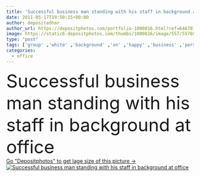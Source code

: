 ```yaml
---
title: 'Successful business man standing with his staff in background at office'
date: 2011-05-17T19:50:15+00:00
author: depositedhar
author_url: https://depositphotos.com/portfolio-1000816.html?ref=64678756
image: https://static6.depositphotos.com/thumbs/1000816/image/557/5576920/api_thumb_450.jpg?forcejpeg=true
type: "post"
tags: ['group' ,'white' ,'background' ,'on' ,'happy' ,'business' ,'person' ,'human' ,'girl' ,'female' ,'young' ,'people' ,'success' ,'fresh' ,'portrait' ,'smile' ,'board' ,'male' ,'face' ,'man' ,'modern' ,'blur' ,'corporate' ,'office' ,'woman' ,'communication' ,'working' ,'manager' ,'with' ,'professional' ,'businessman' ,'together' ,'looking' ,'leader' ,'lady' ,'in' ,'executive' ,'team' ,'worker' ,'positive' ,'standing' ,'mature' ,'senior' ,'At' ,'successful' ,'meeting' ,'staff' ,'businesswoman' ,'confident' ,'businesspeople' ]
categories: 
  - office
---
```

<div aling="center">
            <font size="60"> Successful business man standing with his staff in background at office</font>   
</div>
<div>
    <a href='https://depositphotos.com/5576920/stock-photo-successful-business-man-standing-with.html?ref=64678756' target=_blank > Go "Depositphotos" to get lage size of this picture ->
        <img href='https://depositphotos.com/5576920/stock-photo-successful-business-man-standing-with.html?ref=64678756' src='https://static6.depositphotos.com/1000816/557/i/950/depositphotos_5576920-stock-photo-successful-business-man-standing-with.jpg?forcejpeg=true' alt='Successful business man standing with his staff in background at office' >
    </a>
</div>

